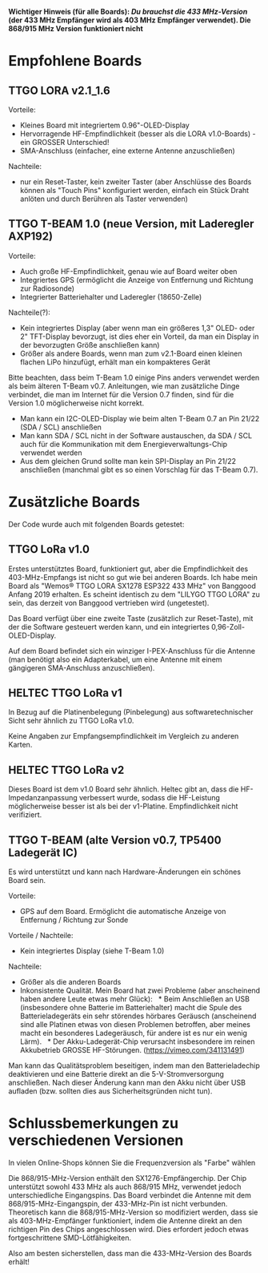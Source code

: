 **Wichtiger Hinweis (für alle Boards): _Du brauchst die 433 MHz-Version_ (der 433 MHz Empfänger wird als 403 MHz Empfänger verwendet). Die 868/915 MHz Version funktioniert nicht**

# Empfohlene Boards

## TTGO LORA v2.1_1.6

Vorteile:
- Kleines Board mit integriertem 0.96"-OLED-Display
- Hervorragende HF-Empfindlichkeit (besser als die LORA v1.0-Boards) - ein GROSSER Unterschied!
- SMA-Anschluss (einfacher, eine externe Antenne anzuschließen)

Nachteile:
- nur ein Reset-Taster, kein zweiter Taster (aber Anschlüsse des Boards können als "Touch Pins" konfiguriert werden, einfach ein Stück Draht anlöten und
durch Berühren als Taster verwenden)

## TTGO T-BEAM 1.0 (neue Version, mit Laderegler AXP192)

Vorteile:
- Auch große HF-Empfindlichkeit, genau wie auf Board weiter oben
- Integriertes GPS (ermöglicht die Anzeige von Entfernung und Richtung zur Radiosonde)
- Integrierter Batteriehalter und Laderegler (18650-Zelle)

Nachteile(?):
- Kein integriertes Display (aber wenn man ein größeres 1,3" OLED- oder 2" TFT-Display bevorzugt, ist dies eher ein Vorteil, da man ein Display in der bevorzugten Größe anschließen kann)
- Größer als andere Boards, wenn man zum v2.1-Board einen kleinen flachen LiPo hinzufügt, erhält man ein kompakteres Gerät

Bitte beachten, dass beim T-Beam 1.0 einige Pins anders verwendet werden als beim älteren T-Beam v0.7. Anleitungen, wie man zusätzliche Dinge verbindet, die man im Internet für die Version 0.7 finden, sind für die Version 1.0 möglicherweise nicht korrekt.
- Man kann ein I2C-OLED-Display wie beim alten T-Beam 0.7 an Pin 21/22 (SDA / SCL) anschließen
- Man kann SDA / SCL nicht in der Software austauschen, da SDA / SCL auch für die Kommunikation mit dem Energieverwaltungs-Chip verwendet werden
- Aus dem gleichen Grund sollte man kein SPI-Display an Pin 21/22 anschließen (manchmal gibt es so einen Vorschlag für das T-Beam 0.7).

# Zusätzliche Boards

Der Code wurde auch mit folgenden Boards getestet:

## TTGO LoRa v1.0

Erstes unterstütztes Board, funktioniert gut, aber die Empfindlichkeit des 403-MHz-Empfangs ist nicht so gut wie bei anderen Boards.  Ich habe mein Board als "Wemos® TTGO LORA SX1278 ESP322 433 MHz" von Banggood Anfang 2019 erhalten. Es scheint identisch zu dem "LILYGO TTGO LORA" zu sein, das derzeit von Banggood vertrieben wird (ungetestet).

Das Board verfügt über eine zweite Taste (zusätzlich zur Reset-Taste), mit der die Software gesteuert werden kann, und ein integriertes 0,96-Zoll-OLED-Display.

Auf dem Board befindet sich ein winziger I-PEX-Anschluss für die Antenne (man benötigt also ein Adapterkabel, um eine Antenne mit einem gängigeren SMA-Anschluss anzuschließen).

## HELTEC TTGO LoRa v1

In Bezug auf die Platinenbelegung (Pinbelegung) aus softwaretechnischer Sicht sehr ähnlich zu TTGO LoRa v1.0.

Keine Angaben zur Empfangsempfindlichkeit im Vergleich zu anderen Karten.

## HELTEC TTGO LoRa v2

Dieses Board ist dem v1.0 Board sehr ähnlich. Heltec gibt an, dass die HF-Impedanzanpassung verbessert wurde, sodass die HF-Leistung möglicherweise besser ist als bei der v1-Platine. Empfindlichkeit nicht verifiziert.

## TTGO T-BEAM (alte Version v0.7, TP5400 Ladegerät IC)

Es wird unterstützt und kann nach Hardware-Änderungen ein schönes Board sein.

Vorteile:
- GPS auf dem Board. Ermöglicht die automatische Anzeige von Entfernung / Richtung zur Sonde

Vorteile / Nachteile:
- Kein integriertes Display (siehe T-Beam 1.0)

Nachteile:
- Größer als die anderen Boards
- Inkonsistente Qualität. Mein Board hat zwei Probleme (aber anscheinend haben andere Leute etwas mehr Glück):
  * Beim Anschließen an USB (insbesondere ohne Batterie im Batteriehalter) macht die Spule des Batterieladegeräts ein sehr störendes hörbares Geräusch (anscheinend sind alle Platinen etwas von diesen Problemen betroffen, aber meines macht ein besonderes Ladegeräusch, für andere ist es nur ein wenig Lärm).
  * Der Akku-Ladegerät-Chip verursacht insbesondere im reinen Akkubetrieb GROSSE HF-Störungen. (https://vimeo.com/341131491)

Man kann das Qualitätsproblem beseitigen, indem man den Batterieladechip deaktivieren und eine Batterie direkt an die 5-V-Stromversorgung anschließen. Nach dieser Änderung kann man den Akku nicht über USB aufladen (bzw. sollten dies aus Sicherheitsgründen nicht tun).



# Schlussbemerkungen zu verschiedenen Versionen

In vielen Online-Shops können Sie die Frequenzversion als "Farbe" wählen

Die 868/915-MHz-Version enthält den SX1276-Empfängerchip. Der Chip unterstützt sowohl 433 MHz als auch 868/915 MHz, verwendet jedoch unterschiedliche Eingangspins. Das Board verbindet die Antenne mit dem 868/915-MHz-Eingangspin, der 433-MHz-Pin ist nicht verbunden. Theoretisch kann die 868/915-MHz-Version so modifiziert werden, dass sie als 403-MHz-Empfänger funktioniert, indem die Antenne direkt an den richtigen Pin des Chips angeschlossen wird. Dies erfordert jedoch etwas fortgeschrittene SMD-Lötfähigkeiten.

Also am besten sicherstellen, dass man die 433-MHz-Version des Boards erhält!
